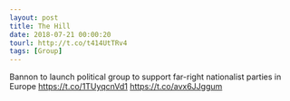 ```yaml
---
layout: post
title: The Hill
date: 2018-07-21 00:00:20
tourl: http://t.co/t414UtTRv4
tags: [Group]
---
```

Bannon to launch political group to support far-right nationalist parties in Europe https://t.co/1TUyqcnVd1 https://t.co/avx6JJggum